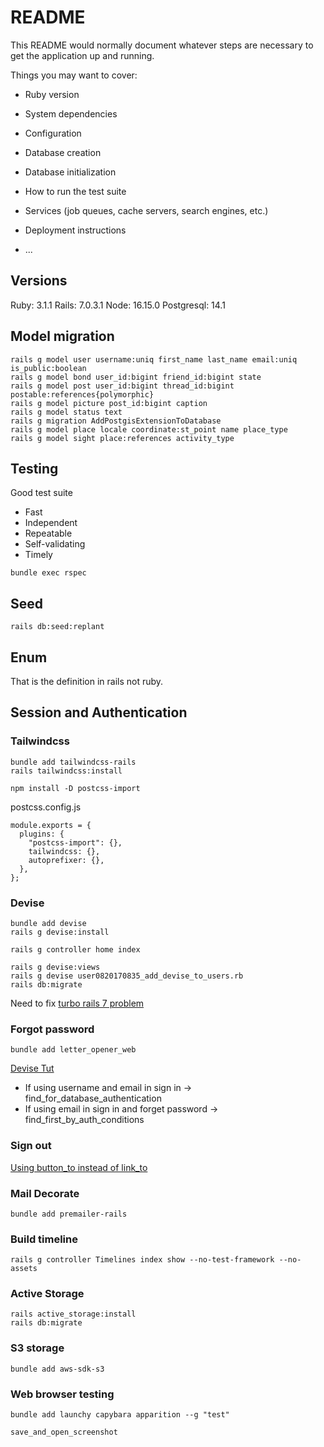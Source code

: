 # README

This README would normally document whatever steps are necessary to get the
application up and running.

Things you may want to cover:

* Ruby version

* System dependencies

* Configuration

* Database creation

* Database initialization

* How to run the test suite

* Services (job queues, cache servers, search engines, etc.)

* Deployment instructions

* ...

## Versions
Ruby: 3.1.1
Rails: 7.0.3.1
Node: 16.15.0
Postgresql: 14.1

## Model migration

```
rails g model user username:uniq first_name last_name email:uniq is_public:boolean
rails g model bond user_id:bigint friend_id:bigint state
rails g model post user_id:bigint thread_id:bigint postable:references{polymorphic}
rails g model picture post_id:bigint caption
rails g model status text
rails g migration AddPostgisExtensionToDatabase
rails g model place locale coordinate:st_point name place_type
rails g model sight place:references activity_type
```

## Testing

Good test suite
- Fast
- Independent
- Repeatable
- Self-validating
- Timely

```
bundle exec rspec
```

## Seed

```
rails db:seed:replant
```

## Enum

That is the definition in rails not ruby.

## Session and Authentication

### Tailwindcss

```
bundle add tailwindcss-rails
rails tailwindcss:install
```

```
npm install -D postcss-import
```

postcss.config.js
```
module.exports = {
  plugins: {
    "postcss-import": {},
    tailwindcss: {},
    autoprefixer: {},
  },
};

```

### Devise

```
bundle add devise
rails g devise:install
```

```
rails g controller home index
```

```
rails g devise:views
rails g devise user0820170835_add_devise_to_users.rb
rails db:migrate
```

Need to fix [turbo rails 7 problem](https://github.com/heartcombo/devise/issues/5446)

### Forgot password

```
bundle add letter_opener_web
```

[Devise Tut](https://github.com/heartcombo/devise/wiki/How-To:-Allow-users-to-sign-in-using-their-username-or-email-address)
- If using username and email in sign in -> find_for_database_authentication
- If using email in sign in and forget password -> find_first_by_auth_conditions

### Sign out

[Using button_to instead of link_to](https://github.com/heartcombo/devise/issues/4570#issuecomment-740812109)

### Mail Decorate

```
bundle add premailer-rails
```

### Build timeline

```
rails g controller Timelines index show --no-test-framework --no-assets
```

### Active Storage

```
rails active_storage:install
rails db:migrate
```

### S3 storage

```
bundle add aws-sdk-s3
```

### Web browser testing

```
bundle add launchy capybara apparition --g "test"
```

```
save_and_open_screenshot
```